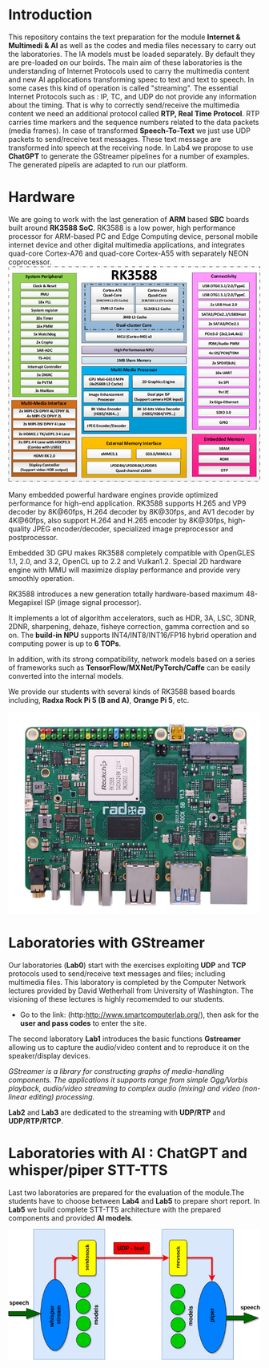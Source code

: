 # Introduction
This repository contains the text preparation for the module **Internet & Multimedi & AI** as well as the codes and media files necessary to carry out the laboratories. The IA models must be loaded separately. By default they are pre-loaded on our boirds.
The main aim of these laboratories is the understanding of Internet Protocols used to carry the multimedia content and new AI appliocations transforming speec to text and text to speech. In some cases this kind of operation is called "streaming".
The essential Internet Protocols such as : IP, TC, and UDP do not provide any information about the timing. That is why to correctly send/receive the multimedia content we need an additional protocol called **RTP, Real Time Protocol**. RTP carries time markers and the sequence numbers related to the data packets (media frames). In case of transformed **Speech-To-Text** we just use UDP packets to send/receive text messages. These text message are transformed into speech at the receiving node.
In Lab4 we propose to use **ChatGPT** to generate the GStreamer pipelines for a number of examples. The generated pipelis are adapted to run our platform.

# Hardware
We are going to work with the last generation of **ARM** based **SBC** boards built around **RK3588 SoC**. RK3588 is a low power, high performance processor for ARM-based PC and Edge Computing device, personal mobile internet device and other digital multimedia applications, and integrates quad-core Cortex-A76 and quad-core Cortex-A55 with separately NEON coprocessor.
<picture>
 <img alt="YOUR-ALT-TEXT" src="images/RK3588.png">
</picture>


Many embedded powerful hardware engines provide optimized performance for high-end application. RK3588 supports H.265 and VP9 decoder by 8K@60fps, H.264 decoder by
8K@30fps, and AV1 decoder by 4K@60fps, also support H.264 and H.265 encoder by 8K@30fps, high-quality JPEG encoder/decoder, specialized image preprocessor and
postprocessor.

Embedded 3D GPU makes RK3588 completely compatible with OpenGLES 1.1, 2.0, and 3.2, OpenCL up to 2.2 and Vulkan1.2. Special 2D hardware engine with MMU will maximize
display performance and provide very smoothly operation. 

RK3588 introduces a new generation totally hardware-based maximum 48-Megapixel ISP (image signal processor). 

It implements a lot of algorithm accelerators, such as HDR, 3A, LSC, 3DNR, 2DNR, sharpening, dehaze, fisheye correction, gamma correction and so on.
The **build-in NPU** supports INT4/INT8/INT16/FP16 hybrid operation and computing power is up to **6 TOPs**. 

In addition, with its strong compatibility, network models based on a series of frameworks such as **TensorFlow/MXNet/PyTorch/Caffe** can be easily converted into the internal models.

We provide our students with several kinds of RK3588 based boards including, **Radxa Rock Pi 5 (B and A)**, **Orange Pi 5**, etc.

<picture>
 <img alt="YOUR-ALT-TEXT" src="images/ROCK5-Top_600x600.png">
</picture>


# Laboratories with GStreamer 
Our laboratories (**Lab0**) start with the exercises exploiting **UDP** and **TCP** protocols used to send/receive text messages and files; including multimedia files.
This laboratory is completed by the Computer Network lectures provided by David Wetherhall from University of Washington. The visioning of these lectures is highly recomemded  to our students.

+ Go to the link: (http:http://www.smartcomputerlab.org/), then ask for the **user and pass codes** to enter the site.

The second laboratory **Lab1** introduces the basic functions **Gstreamer** allowing us to capture the audio/video content and to reproduce it on the speaker/display devices.

*GStreamer is a library for constructing graphs of media-handling components. The applications it supports range from simple Ogg/Vorbis playback, audio/video streaming to complex audio (mixing) and video (non-linear editing) processing.* 

**Lab2** and **Lab3** are dedicated to the streaming with **UDP/RTP** and **UDP/RTP/RTCP**.

# Laboratories with AI : ChatGPT and whisper/piper STT-TTS
Last two laboratories are prepared for the evaluation of the module.The students have to choose between **Lab4** and **Lab5** to prepare short report.
In **Lab5** we build complete STT-TTS architecture with the prepared components and provided **AI models**.

<picture>
 <img alt="YOUR-ALT-TEXT" src="images/IandM.Lab5.AI.whisper.piper.png">
</picture>






